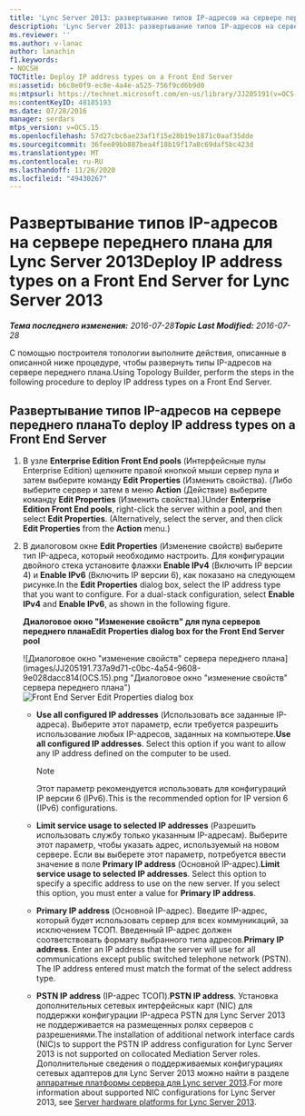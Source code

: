 ```yaml
---
title: 'Lync Server 2013: развертывание типов IP-адресов на сервере переднего плана'
description: 'Lync Server 2013: развертывание типов IP-адресов на сервере переднего плана.'
ms.reviewer: ''
ms.author: v-lanac
author: lanachin
f1.keywords:
- NOCSH
TOCTitle: Deploy IP address types on a Front End Server
ms:assetid: b6c8e0f9-ec8e-4a4e-a525-756f9cd6b9d0
ms:mtpsurl: https://technet.microsoft.com/en-us/library/JJ205191(v=OCS.15)
ms:contentKeyID: 48185193
ms.date: 07/28/2016
manager: serdars
mtps_version: v=OCS.15
ms.openlocfilehash: 57d27cbc6ae23af1f15e28b19e1871c0aaf35dde
ms.sourcegitcommit: 36fee89bb887bea4f18b19f17a8c69daf5bc423d
ms.translationtype: MT
ms.contentlocale: ru-RU
ms.lasthandoff: 11/26/2020
ms.locfileid: "49430267"
---
```

# <a name="deploy-ip-address-types-on-a-front-end-server-for-lync-server-2013"></a><span data-ttu-id="17ff4-103">Развертывание типов IP-адресов на сервере переднего плана для Lync Server 2013</span><span class="sxs-lookup"><span data-stu-id="17ff4-103">Deploy IP address types on a Front End Server for Lync Server 2013</span></span>

<div data-xmlns="http://www.w3.org/1999/xhtml">

<div class="topic" data-xmlns="http://www.w3.org/1999/xhtml" data-msxsl="urn:schemas-microsoft-com:xslt" data-cs="https://msdn.microsoft.com/">

<div data-asp="https://msdn2.microsoft.com/asp">



</div>

<div id="mainSection">

<div id="mainBody"><span data-ttu-id="17ff4-104">

<span> </span></span><span class="sxs-lookup"><span data-stu-id="17ff4-104">

<span> </span></span></span>

<span data-ttu-id="17ff4-105">_**Тема последнего изменения:** 2016-07-28_</span><span class="sxs-lookup"><span data-stu-id="17ff4-105">_**Topic Last Modified:** 2016-07-28_</span></span>

<span data-ttu-id="17ff4-106">С помощью построителя топологии выполните действия, описанные в описанной ниже процедуре, чтобы развернуть типы IP-адресов на сервере переднего плана.</span><span class="sxs-lookup"><span data-stu-id="17ff4-106">Using Topology Builder, perform the steps in the following procedure to deploy IP address types on a Front End Server.</span></span>

<div>

## <a name="to-deploy-ip-address-types-on-a-front-end-server"></a><span data-ttu-id="17ff4-107">Развертывание типов IP-адресов на сервере переднего плана</span><span class="sxs-lookup"><span data-stu-id="17ff4-107">To deploy IP address types on a Front End Server</span></span>

1.  <span data-ttu-id="17ff4-p101">В узле **Enterprise Edition Front End pools** (Интерфейсные пулы Enterprise Edition) щелкните правой кнопкой мыши сервер пула и затем выберите команду **Edit Properties** (Изменить свойства). (Либо выберите сервер и затем в меню **Action** (Действие) выберите команду **Edit Properties** (Изменить свойства).)</span><span class="sxs-lookup"><span data-stu-id="17ff4-p101">Under **Enterprise Edition Front End pools**, right-click the server within a pool, and then select **Edit Properties**. (Alternatively, select the server, and then click **Edit Properties** from the **Action** menu.)</span></span>

2.  <span data-ttu-id="17ff4-p102">В диалоговом окне **Edit Properties** (Изменение свойств) выберите тип IP-адреса, который необходимо настроить. Для конфигурации двойного стека установите флажки **Enable IPv4** (Включить IP версии 4) и **Enable IPv6** (Включить IP версии 6), как показано на следующем рисунке.</span><span class="sxs-lookup"><span data-stu-id="17ff4-p102">In the **Edit Properties** dialog box, select the IP address type that you want to configure. For a dual-stack configuration, select **Enable IPv4** and **Enable IPv6**, as shown in the following figure.</span></span>
    
    <span data-ttu-id="17ff4-112">**Диалоговое окно "Изменение свойств" для пула серверов переднего плана**</span><span class="sxs-lookup"><span data-stu-id="17ff4-112">**Edit Properties dialog box for the Front End Server pool**</span></span>
    
    <span data-ttu-id="17ff4-113">![Диалоговое окно "изменение свойств" сервера переднего плана](images/JJ205191.737a9d71-c0bc-4a54-9608-9e028dacc814(OCS.15).png "Диалоговое окно "изменение свойств" сервера переднего плана")</span><span class="sxs-lookup"><span data-stu-id="17ff4-113">![Front End Server Edit Properties dialog box](images/JJ205191.737a9d71-c0bc-4a54-9608-9e028dacc814(OCS.15).png "Front End Server Edit Properties dialog box")</span></span>
    
      - <span data-ttu-id="17ff4-p103">**Use all configured IP addresses** (Использовать все заданные IP-адреса). Выберите этот параметр, если требуется разрешить использование любых IP-адресов, заданных на компьютере.</span><span class="sxs-lookup"><span data-stu-id="17ff4-p103">**Use all configured IP addresses**. Select this option if you want to allow any IP address defined on the computer to be used.</span></span>
        
        <div>
        

        > [!NOTE]  
        > <span data-ttu-id="17ff4-116">Этот параметр рекомендуется использовать для конфигураций IP версии 6 (IPv6).</span><span class="sxs-lookup"><span data-stu-id="17ff4-116">This is the recommended option for IP version 6 (IPv6) configurations.</span></span>

        
        </div>
    
      - <span data-ttu-id="17ff4-p104">**Limit service usage to selected IP addresses** (Разрешить использовать службу только указанным IP-адресам). Выберите этот параметр, чтобы указать адрес, используемый на новом сервере. Если вы выберете этот параметр, потребуется ввести значение в поле **Primary IP address** (Основной IP-адрес).</span><span class="sxs-lookup"><span data-stu-id="17ff4-p104">**Limit service usage to selected IP addresses**. Select this option to specify a specific address to use on the new server. If you select this option, you must enter a value for **Primary IP address**.</span></span>
    
      - <span data-ttu-id="17ff4-p105">**Primary IP address** (Основной IP-адрес). Введите IP-адрес, который будет использовать сервер для всех коммуникаций, за исключением ТСОП. Введенный IP-адрес должен соответствовать формату выбранного типа адресов.</span><span class="sxs-lookup"><span data-stu-id="17ff4-p105">**Primary IP address**. Enter an IP address that the server will use for all communications except public switched telephone network (PSTN). The IP address entered must match the format of the select address type.</span></span>
    
      - <span data-ttu-id="17ff4-123">**PSTN IP address** (IP-адрес ТСОП).</span><span class="sxs-lookup"><span data-stu-id="17ff4-123">**PSTN IP address**.</span></span> <span data-ttu-id="17ff4-124">Установка дополнительных сетевых интерфейсных карт (NIC) для поддержки конфигурации IP-адреса PSTN для Lync Server 2013 не поддерживается на размещенных ролях серверов с разрешениями.</span><span class="sxs-lookup"><span data-stu-id="17ff4-124">The installation of additional network interface cards (NIC)s to support the PSTN IP address configuration for Lync Server 2013 is not supported on collocated Mediation Server roles.</span></span> <span data-ttu-id="17ff4-125">Дополнительные сведения о поддерживаемых конфигурациях сетевых адаптеров для Lync Server 2013 можно найти в разделе [аппаратные платформы сервера для Lync server 2013](lync-server-2013-server-hardware-platforms.md).</span><span class="sxs-lookup"><span data-stu-id="17ff4-125">For more information about supported NIC configurations for Lync Server 2013, see [Server hardware platforms for Lync Server 2013](lync-server-2013-server-hardware-platforms.md).</span></span>

<span data-ttu-id="17ff4-126"></div>

</div>

<span> </span>

</div>

</div>

</span><span class="sxs-lookup"><span data-stu-id="17ff4-126"></div>

</div>

<span> </span>

</div>

</div>

</span></span></div>

